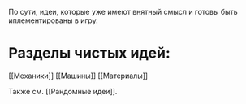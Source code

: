  По сути, идеи, которые уже имеют внятный смысл и готовы быть иплементированы в игру.

# Разделы чистых идей:
[[Механики]]
[[Машины]]
[[Материалы]]

 Также см. [[Рандомные идеи]].